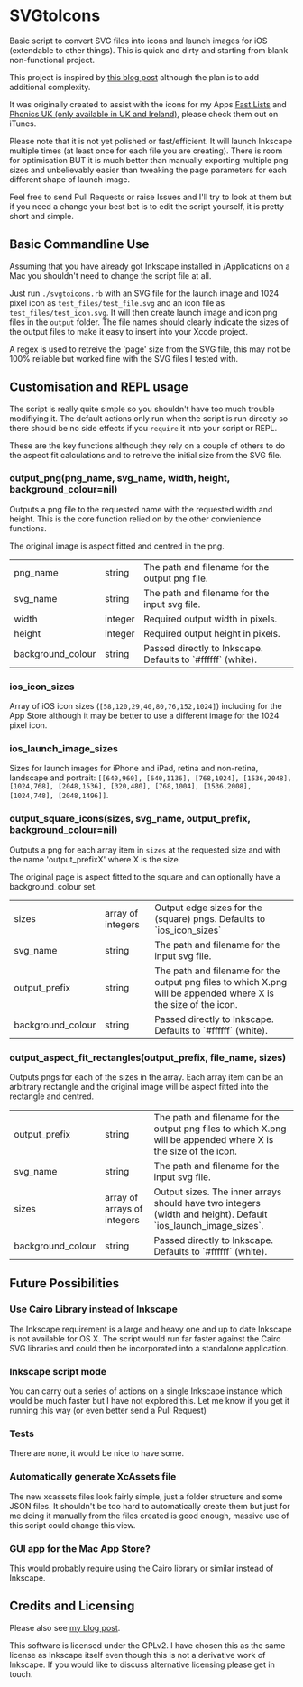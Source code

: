 SVGtoIcons
==========

Basic script to convert SVG files into icons and launch images for iOS (extendable to other things). This is quick and dirty and starting from blank non-functional project.

This project is inspired by [this blog post](http://throwachair.com/2013/10/26/generate-all-your-ios-app-icons-with-svg-and-inkscape/) although the plan is to add additional complexity.

It was originally created to assist with the icons for my Apps [Fast Lists](http://itunes.com/apps/fastlists) and [Phonics UK (only available in UK and Ireland)](http://itunes.com/apps/phonicsuk), please check them out on iTunes.

Please note that it is not yet polished or fast/efficient. It will launch Inkscape multiple times (at least once for each file you are creating). There is room for optimisation BUT it is much better than manually exporting multiple png sizes and unbelievably easier than tweaking the page parameters for each different shape of launch image.

Feel free to send Pull Requests or raise Issues and I'll try to look at them but if you need a change your best bet is to edit the script yourself, it is pretty short and simple.

Basic Commandline Use
---------------------

Assuming that you have already got Inkscape installed in /Applications on a Mac you shouldn't need to change the script file at all.

Just run `./svgtoicons.rb` with an SVG file for the launch image and 1024 pixel icon as `test_files/test_file.svg` and an icon file as `test_files/test_icon.svg`. It will then create launch image and icon png files in the `output` folder. The file names should clearly indicate the sizes of the output files to make it easy to insert into your Xcode project.

A regex is used to retreive the 'page' size from the SVG file, this may not be 100% reliable but worked fine with the SVG files I tested with.

Customisation and REPL usage
----------------------------

The script is really quite simple so you shouldn't have too much trouble modifiying it. The default actions only run when the script is run directly so there should be no side effects if you `require` it into your script or REPL.

These are the key functions although they rely on a couple of others to do the aspect fit calculations and to retreive the initial size from the SVG file.

### output_png(png_name, svg_name, width, height, background_colour=nil)

Outputs a png file to the requested name with the requested width and height. This is the core function relied on by the other convienience functions.

The original image is aspect fitted and centred in the png.

<table>
    <tr>
        <td>png_name</td><td>string</td><td>The path and filename for the output png file.</td>
    </tr>
    <tr>
        <td>svg_name</td><td>string</td><td>The path and filename for the input svg file.</td>
    </tr>
    <tr>
        <td>width</td><td>integer</td><td>Required output width in pixels.</td>
    </tr>
     <tr>
        <td>height</td><td>integer</td><td>Required output height in pixels.</td>
    </tr>
     <tr>
        <td>background_colour</td><td>string</td><td>Passed directly to Inkscape. Defaults to `#ffffff` (white).</td>
    </tr>
</table>

### ios_icon_sizes

Array of iOS icon sizes (`[58,120,29,40,80,76,152,1024]`) including for the App Store although it may be better to use a different image for the 1024 pixel icon. 

### ios_launch_image_sizes

 Sizes for launch images for iPhone and iPad, retina and non-retina, landscape and portrait: `[[640,960], [640,1136], [768,1024], [1536,2048], [1024,768], [2048,1536], [320,480],
 [768,1004], [1536,2008], [1024,748], [2048,1496]]`. 

### output_square_icons(sizes, svg_name, output_prefix, background_colour=nil)

Outputs a png for each array item in `sizes` at the requested size and with the name 'output_prefixX' where X is the size.

The original page is aspect fitted to the square and can optionally have a background_colour set.

<table>
    <tr>
        <td>sizes</td><td>array of integers</td><td>Output edge sizes for the (square) pngs. Defaults to `ios_icon_sizes`</td>
    </tr>
    <tr>
        <td>svg_name</td><td>string</td><td>The path and filename for the input svg file.</td>
    </tr>
    <tr>
      	<td>output_prefix</td><td>string</td><td>The path and filename for the output png files to which X.png will be appended where X is the size of the icon.</td>
    </tr>
     <tr>
        <td>background_colour</td><td>string</td><td>Passed directly to Inkscape. Defaults to `#ffffff` (white).</td>
    </tr>
</table>

### output_aspect_fit_rectangles(output_prefix, file_name, sizes)

Outputs pngs for each of the sizes in the array. Each array item can be an arbitrary rectangle and the original image will be aspect fitted into the rectangle and centred.

<table>
<tr>
    <td>output_prefix</td><td>string</td><td>The path and filename for the output png files to which X.png will be appended where X is the size of the icon.</td>
    </tr>
    <tr>
        <td>svg_name</td><td>string</td><td>The path and filename for the input svg file.</td>
    </tr>
    <tr>
        <td>sizes</td><td>array of arrays of integers</td><td>Output sizes. The inner arrays should have two integers (width and height). Default `ios_launch_image_sizes`.</td>
    </tr>
     <tr>
        <td>background_colour</td><td>string</td><td>Passed directly to Inkscape. Defaults to `#ffffff` (white).</td>
    </tr>

</table>

Future Possibilities
--------------------
### Use Cairo Library instead of Inkscape

The Inkscape requirement is a large and heavy one and up to date Inkscape is not available for OS X. The script would run far faster against the Cairo SVG libraries and could then be incorporated into a standalone application.

### Inkscape script mode

You can carry out a series of actions on a single Inkscape instance which would be much faster but I have not explored this. Let me know if you get it running this way (or even better send a Pull Request)

### Tests

There are none, it would be nice to have some.

### Automatically generate XcAssets file

The new xcassets files look fairly simple, just a folder structure and some JSON files. It shouldn't be too hard to automatically create them but just for me doing it manually from the files created is good enough, massive use of this script could change this view.

### GUI app for the Mac App Store?

This would probably require using the Cairo library or similar instead of Inkscape.

Credits and Licensing
---------------------

Please also see [my blog post](http://blog.human-friendly.com/useful-svg-to-ios-icons-tip-using-inkscape).

This software is licensed under the GPLv2. I have chosen this as the same license as Inkscape itself even though this is not a derivative work of Inkscape. If you would like to discuss alternative licensing please get in touch.

